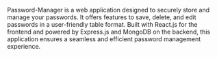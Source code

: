 Password-Manager is a web application designed to securely store and manage your passwords. 
It offers features to save, delete, and edit passwords in a user-friendly table format. 
Built with React.js for the frontend and powered by Express.js and MongoDB on the backend, this application ensures a seamless and efficient password management experience.

